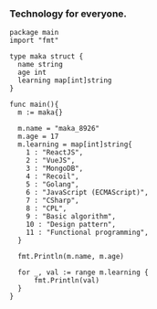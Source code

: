 ### Technology for everyone.

  ```golang
  package main
  import "fmt"
  
  type maka struct {
    name string
    age int
    learning map[int]string
  }
  
  func main(){
    m := maka{}
    
    m.name = "maka_8926"
    m.age = 17
    m.learning = map[int]string{
      1 : "ReactJS",
      2 : "VueJS",
      3 : "MongoDB",
      4 : "Recoil",
      5 : "Golang",
      6 : "JavaScript (ECMAScript)",
      7 : "CSharp",
      8 : "CPL",
      9 : "Basic algorithm",
      10 : "Design pattern",
      11 : "Functional programming",
    }
    
    fmt.Println(m.name, m.age)
    
    for _, val := range m.learning {
    	fmt.Println(val)
    }
  }
  ```
  
<!--
**Mincart8925/Mincart8925** is a ✨ _special_ ✨ repository because its `README.md` (this file) appears on your GitHub profile.

Here are some ideas to get you started:

- 🔭 I’m currently working on ...
- 🌱 I’m currently learning ...
- 👯 I’m looking to collaborate on ...
- 🤔 I’m looking for help with ...
- 💬 Ask me about ...
- 📫 How to reach me: ...
- 😄 Pronouns: ...
- ⚡ Fun fact: ...
-->
